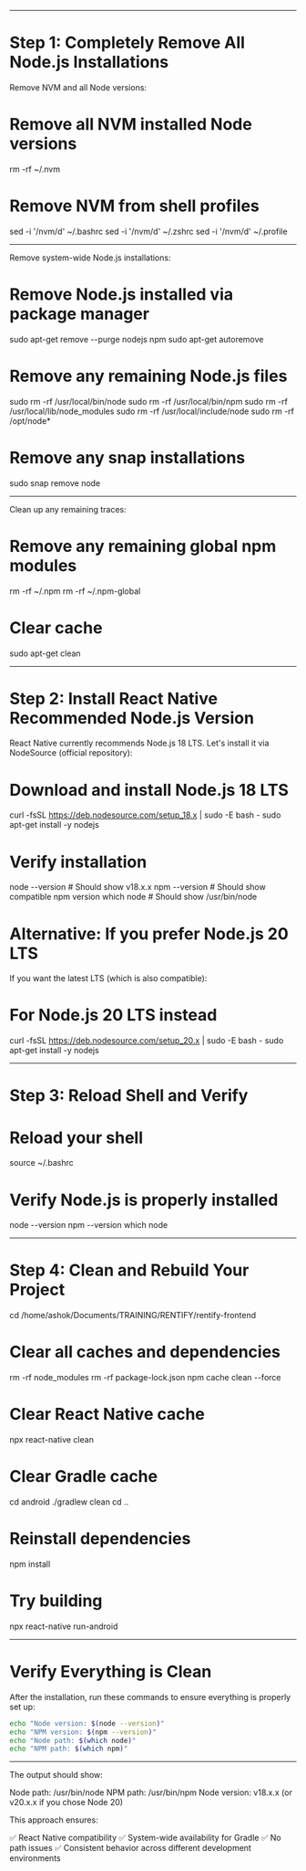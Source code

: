 
---

# Step 1: Completely Remove All Node.js Installations
Remove NVM and all Node versions:

# Remove all NVM installed Node versions
rm -rf ~/.nvm

# Remove NVM from shell profiles
sed -i '/nvm/d' ~/.bashrc
sed -i '/nvm/d' ~/.zshrc
sed -i '/nvm/d' ~/.profile

---

Remove system-wide Node.js installations:

# Remove Node.js installed via package manager
sudo apt-get remove --purge nodejs npm
sudo apt-get autoremove

# Remove any remaining Node.js files
sudo rm -rf /usr/local/bin/node
sudo rm -rf /usr/local/bin/npm
sudo rm -rf /usr/local/lib/node_modules
sudo rm -rf /usr/local/include/node
sudo rm -rf /opt/node*

# Remove any snap installations
sudo snap remove node

---

Clean up any remaining traces:

# Remove any remaining global npm modules
rm -rf ~/.npm
rm -rf ~/.npm-global

# Clear cache
sudo apt-get clean

---

# Step 2: Install React Native Recommended Node.js Version
React Native currently recommends Node.js 18 LTS. Let's install it via NodeSource (official repository):

# Download and install Node.js 18 LTS
curl -fsSL https://deb.nodesource.com/setup_18.x | sudo -E bash -
sudo apt-get install -y nodejs

# Verify installation
node --version  # Should show v18.x.x
npm --version   # Should show compatible npm version
which node      # Should show /usr/bin/node


# Alternative: If you prefer Node.js 20 LTS
If you want the latest LTS (which is also compatible):

# For Node.js 20 LTS instead
curl -fsSL https://deb.nodesource.com/setup_20.x | sudo -E bash -
sudo apt-get install -y nodejs


---

# Step 3: Reload Shell and Verify

# Reload your shell
source ~/.bashrc

# Verify Node.js is properly installed
node --version
npm --version
which node

---

# Step 4: Clean and Rebuild Your Project

cd /home/ashok/Documents/TRAINING/RENTIFY/rentify-frontend

# Clear all caches and dependencies
rm -rf node_modules
rm -rf package-lock.json
npm cache clean --force

# Clear React Native cache
npx react-native clean

# Clear Gradle cache
cd android
./gradlew clean
cd ..

# Reinstall dependencies
npm install

# Try building
npx react-native run-android

---

# Verify Everything is Clean
After the installation, run these commands to ensure everything is properly set up:

```bash
echo "Node version: $(node --version)"
echo "NPM version: $(npm --version)"
echo "Node path: $(which node)"
echo "NPM path: $(which npm)"
```

---

The output should show:

Node path: /usr/bin/node
NPM path: /usr/bin/npm
Node version: v18.x.x (or v20.x.x if you chose Node 20)

This approach ensures:

✅ React Native compatibility
✅ System-wide availability for Gradle
✅ No path issues
✅ Consistent behavior across different development environments